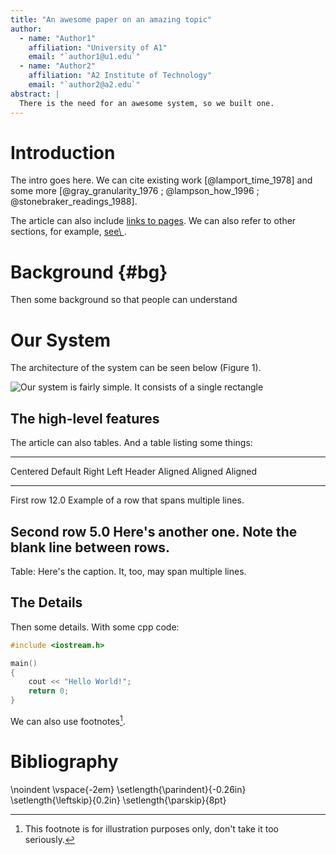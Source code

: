 ```yaml
---
title: "An awesome paper on an amazing topic"
author:
  - name: "Author1"
    affiliation: "University of A1"
    email: "`author1@u1.edu`"
  - name: "Author2"
    affiliation: "A2 Institute of Technology"
    email: "`author2@a2.edu`"
abstract: |
  There is the need for an awesome system, so we built one.
---
```


# Introduction

The intro goes here. We can cite existing work [@lamport_time_1978] 
and some more [@gray_granularity_1976 ; @lampson_how_1996 ; 
@stonebraker_readings_1988].

The article can also include [links to pages](http://wikipedia.org). 
We can also refer to other sections, for example, [see\ ](#bg).

# Background {#bg}

Then some background so that people can understand

# Our System

The architecture of the system can be seen below (Figure 1).

![Our system is fairly simple. It consists of a single 
rectangle](figures/square.png)

## The high-level features

The article can also tables. And a table listing some things:

-------------------------------------------------------------
 Centered   Default           Right Left
  Header    Aligned         Aligned Aligned
----------- ------- --------------- -------------------------
   First    row                12.0 Example of a row that
                                    spans multiple lines.

  Second    row                 5.0 Here's another one. Note
                                    the blank line between
                                    rows.
-------------------------------------------------------------

Table: Here's the caption. It, too, may span
multiple lines.

## The Details

Then some details. With some cpp code:

```cpp
#include <iostream.h>

main()
{
    cout << "Hello World!";
    return 0;
}
```

We can also use footnotes[^footnote].

[^footnote]: This footnote is for illustration purposes only, don't 
take it too seriously.

# Bibliography

<!-- hanged biblio -->

\noindent
\vspace{-2em}
\setlength{\parindent}{-0.26in}
\setlength{\leftskip}{0.2in}
\setlength{\parskip}{8pt}
